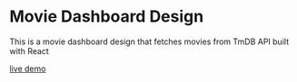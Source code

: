# Movie Dashboard Design

This is a movie dashboard design that fetches movies from TmDB API built with React

[live demo](https://adoodevv-exxmon.vercel.app/)